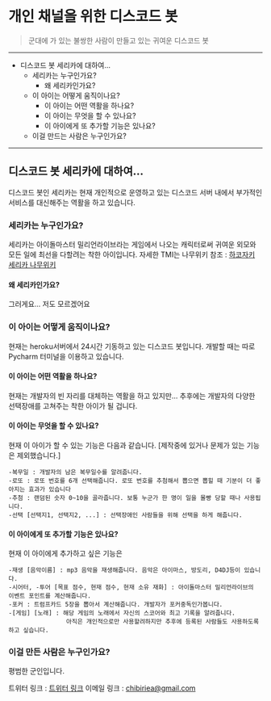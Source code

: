 # 개인 채널을 위한 디스코드 봇

> 군대에 가 있는 불쌍한 사람이 만들고 있는 귀여운 디스코드 봇

*****

* 디스코드 봇 세리카에 대하여...
  - 세리카는 누구인가요?
    + 왜 세리카인가요?
  - 이 아이는 어떻게 움직이나요?
    + 이 아이는 어떤 역활을 하나요?
    + 이 아이는 무엇을 할 수 있나요?
    + 이 아이에게 또 추가할 기능은 있나요?
  - 이걸 만드는 사람은 누구인가요?

*****

## 디스코드 봇 세리카에 대하여...

디스코드 봇인 세리카는 현재 개인적으로 운영하고 있는 디스코드 서버 내에서 부가적인 서비스를 대신해주는 역활을 하고 있습니다.

### 세리카는 누구인가요?

세리카는 아이돌마스터 밀리언라이브라는 게임에서 나오는 캐릭터로써 귀여운 외모와 모든 일에 최선을 다할려는 착한 아이입니다. 
자세한 TMI는 나무위키 참조 : [하코자키 세리카 나무위키](https://namu.wiki/w/%ED%95%98%EC%BD%94%EC%9E%90%ED%82%A4%20%EC%84%B8%EB%A6%AC%EC%B9%B4, "세리카의 정보")

#### 왜 세리카인가요?

그러게요... 저도 모르겠어요

### 이 아이는 어떻게 움직이나요?

현재는 heroku서버에서 24시간 기동하고 있는 디스코드 봇입니다. 개발할 때는 따로 Pycharm 터미널을 이용하고 있습니다.

#### 이 아이는 어떤 역활을 하나요?

현재는 개발자의 빈 자리를 대체하는 역활을 하고 있지만... 추후에는 개발자의 다양한 선택장애를 고쳐주는 착한 아이가 될 겁니다.

#### 이 아이는 무엇을 할 수 있나요?

현재 이 아이가 할 수 있는 기능은 다음과 같습니다. [제작중에 있거나 문제가 있는 기능은 제외했습니다.]

```
-복무일 : 개발자의 남은 복무일수를 알려줍니다.
-로또 : 로또 번호를 6개 선택해줍니다. 로또 번호를 추첨해서 뽑으면 뽑힐 때 기분이 더 좋아지는 효과가 있습니다
-추첨 : 랜덤된 숫자 0~10을 골라줍니다. 보통 누군가 한 명이 일을 몰빵 당할 때나 사용됩니다.
-선택 [선택지1, 선택지2, ...] : 선택장애인 사람들을 위해 선택을 하게 해줍니다.
```

#### 이 아이에게 또 추가할 기능은 있나요?

현재 이 아이에게 추가하고 싶은 기능은

```
-재생 [음악이름] : mp3 음악을 재생해줍니다. 음악은 아이마스, 방도리, D4DJ등이 있습니다.
-시어터, -투어 [목표 점수, 현재 점수, 현재 소유 재화] : 아이돌마스터 밀리언라이브의 이벤트 포인트를 계산해줍니다.
-포커 : 트럼프카드 5장을 뽑아서 계산해줍니다. 개발자가 포커중독인가봅니다.
-[게임] [노래] : 해당 게임의 노래에서 자신의 스코어와 최고 기록을 알려줍니다. 
                아직은 개인적으로만 사용할려하지만 추후에 등록된 사람들도 사용하도록 하고 싶습니다.
```

### 이걸 만든 사람은 누구인가요?

평범한 군인입니다.

트위터 링크 : [트위터 링크](https://twitter.com/chibi_chisup, "트위터 프로필로 이동합니다.")
이메일 링크 : <chibiriea@gmail.com>

